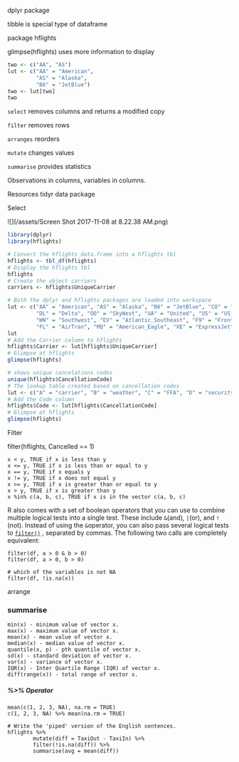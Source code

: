 dplyr package

tibble is special type of dataframe

package hflights

glimpse\(hflights\) uses more information to display

```r
two <- c("AA", "AS")
lut <- c("AA" = "American", 
         "AS" = "Alaska", 
         "B6" = "JetBlue")
two <- lut[two]
two
```

`select` removes columns and returns a modified copy

`filter` removes rows

`arranges` reorders

`mutate` changes values

`summarise` provides statistics

Observations in columns, variables in columns.

Resources tidyr data package

Select

![](/assets/Screen Shot 2017-11-08 at 8.22.38 AM.png)

```r
library(dplyr)
library(hflights)

# Convert the hflights data.frame into a hflights tbl
hflights <- tbl_df(hflights)
# Display the hflights tbl
hflights
# Create the object carriers
carriers <- hflights$UniqueCarrier

# Both the dplyr and hflights packages are loaded into workspace
lut <- c("AA" = "American", "AS" = "Alaska", "B6" = "JetBlue", "CO" = "Continental", 
         "DL" = "Delta", "OO" = "SkyWest", "UA" = "United", "US" = "US_Airways", 
         "WN" = "Southwest", "EV" = "Atlantic_Southeast", "F9" = "Frontier", 
         "FL" = "AirTran", "MQ" = "American_Eagle", "XE" = "ExpressJet", "YV" = "Mesa")
lut
# Add the Carrier column to hflights
hflights$Carrier <- lut[hflights$UniqueCarrier]
# Glimpse at hflights
glimpse(hflights)

# shows unique cancelations codes
unique(hflights$CancellationCode)
# The lookup table created based on cancellation codes
lut <- c("A" = "carrier", "B" = "weather", "C" = "FFA", "D" = "security", "E" = "not cancelled")
# Add the Code column
hflights$Code <- lut[hflights$CancellationCode]
# Glimpse at hflights
glimpse(hflights)
```

Filter

filter\(hflights, Cancelled == 1\)

```
x < y, TRUE if x is less than y
x <= y, TRUE if x is less than or equal to y
x == y, TRUE if x equals y
x != y, TRUE if x does not equal y
x >= y, TRUE if x is greater than or equal to y
x > y, TRUE if x is greater than y
x %in% c(a, b, c), TRUE if x is in the vector c(a, b, c)
```

R also comes with a set of boolean operators that you can use to combine multiple logical tests into a single test. These include `&`\(and\), `|`\(or\), and `!`\(not\). Instead of using the `&`operator, you can also pass several logical tests to [`filter()`](http://www.rdocumentation.org/packages/dplyr/functions/filter) , separated by commas. The following two calls are completely equivalent:

```
filter(df, a > 0 & b > 0)
filter(df, a > 0, b > 0)

# which of the variables is not NA
filter(df, !is.na(x))
```

arrange



### summarise

```
min(x) - minimum value of vector x.
max(x) - maximum value of vector x.
mean(x) - mean value of vector x.
median(x) - median value of vector x.
quantile(x, p) - pth quantile of vector x.
sd(x) - standard deviation of vector x.
var(x) - variance of vector x.
IQR(x) - Inter Quartile Range (IQR) of vector x.
diff(range(x)) - total range of vector x.
```

##### %&gt;% Operator

```
mean(c(1, 2, 3, NA), na.rm = TRUE)
c(1, 2, 3, NA) %>% mean(na.rm = TRUE)
```

```
# Write the 'piped' version of the English sentences.
hflights %>%
        mutate(diff = TaxiOut - TaxiIn) %>%
        filter(!is.na(diff)) %>%
        summarise(avg = mean(diff))
```



